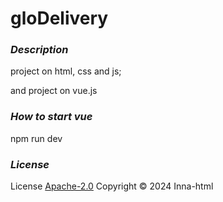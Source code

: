 # gloDelivery

### ***Description***

project on html, css and js;

and project on vue.js

### ***How to start vue***

npm run dev

### ***License***

License [Apache-2.0](https://www.apache.org/licenses/LICENSE-2.0) Copyright © 2024 Inna-html
